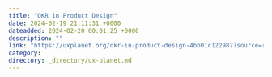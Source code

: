```yaml
---
title: "OKR in Product Design"
date: 2024-02-19 21:11:31 +0000
dateadded: 2024-02-20 00:01:25 +0000
description: ""
link: "https://uxplanet.org/okr-in-product-design-4bb01c122987?source=rss----819cc2aaeee0---4"
category:
directory: _directory/ux-planet.md
---
```

